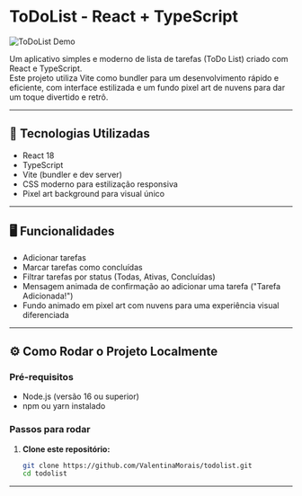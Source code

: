 # ToDoList - React + TypeScript

![ToDoList Demo](https://user-images.githubusercontent.com/ValentinaMorais/preview.png) 


Um aplicativo simples e moderno de lista de tarefas (ToDo List) criado com React e TypeScript.  
Este projeto utiliza Vite como bundler para um desenvolvimento rápido e eficiente, com interface estilizada e um fundo pixel art de nuvens para dar um toque divertido e retrô.

---

## 🚀 Tecnologias Utilizadas

- React 18  
- TypeScript  
- Vite (bundler e dev server)  
- CSS moderno para estilização responsiva  
- Pixel art background para visual único  

---

## 🖥️ Funcionalidades

- Adicionar tarefas  
- Marcar tarefas como concluídas  
- Filtrar tarefas por status (Todas, Ativas, Concluídas)  
- Mensagem animada de confirmação ao adicionar uma tarefa ("Tarefa Adicionada!")  
- Fundo animado em pixel art com nuvens para uma experiência visual diferenciada  


---

## ⚙️ Como Rodar o Projeto Localmente

### Pré-requisitos

- Node.js (versão 16 ou superior)  
- npm ou yarn instalado

### Passos para rodar

1. **Clone este repositório:**  
   ```bash
   git clone https://github.com/ValentinaMorais/todolist.git
   cd todolist
---


